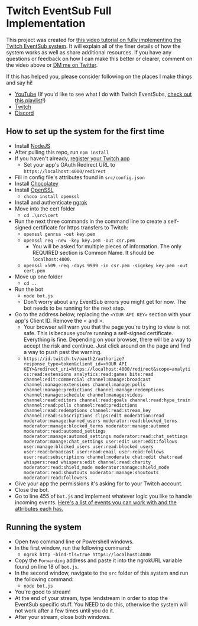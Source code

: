 # Twitch EventSub Full Implementation

This project was created for [this video tutorial on fully implementing the Twitch EventSub system](https://youtu.be/Sh8Heu-PWpQ). It will explain all of the finer details of how the system works as well as share additional resources. If you have any questions or feedback on how I can make this better or clearer, comment on the video above or [DM me on Twitter](https://twitter.com/SirSilverStar).

If this has helped you, please consider following on the places I make things and say hi!
- [YouTube](https://www.youtube.com/@SirSilverStar) (If you'd like to see what I do with Twitch EventSubs, [check out this playlist](https://youtube.com/playlist?list=PLKaXzzk7E_iWKXDe4DQAVx9m-l1yZhEL5)!)
- [Twitch](https://twitch.tv/SirSilverStar)
- [Discord](https://discord.gg/fz5556n)

## How to set up the system for the first time

- Install [NodeJS](https://nodejs.org/en/)
- After pulling this repo, run `npm install`
- If you haven't already, [register your Twitch app](https://dev.twitch.tv/console)
  - Set your app's OAuth Redirect URL to `https://localhost:4000/redirect`
- Fill in config file's attributes found in `src/config.json`
- Install [Chocolatey](https://chocolatey.org/install)
- Install [OpenSSL](https://community.chocolatey.org/packages/openssl) 
  - `choco install openssl`
- Install and authenticate [ngrok](https://ngrok.com/)
- Move into the cert folder
  - `cd .\src\cert`
- Run the next three commands in the command line to create a self-signed certificate for https transfers to Twitch:
  - `openssl genrsa -out key.pem`
  - `openssl req -new -key key.pem -out csr.pem`
    - You will be asked for multiple pieces of information. The only REQUIRED section is Common Name. It should be `localhost:4000`.
  - `openssl x509 -req -days 9999 -in csr.pem -signkey key.pem -out cert.pem`
- Move up one folder
  - `cd ..`
- Run the bot
  - `node bot.js`
  - Don't worry about any EventSub errors you might get for now. The bot needs to be running for the next step.
- Go to the address below, replacing the `<YOUR API KEY>` section with your app's Client ID. Remove the < and >.
  - Your browser will warn you that the page you're trying to view is not safe. This is because you're running a self-signed certificate. Everything is fine. Depending on your browser, there will be a way to accept the risk and continue. Just click around on the page and find a way to push past the warning.
  - `https://id.twitch.tv/oauth2/authorize?response_type=token&client_id=<YOUR API KEY>&redirect_uri=https://localhost:4000/redirect&scope=analytics:read:extensions analytics:read:games bits:read channel:edit:commercial channel:manage:broadcast channel:manage:extensions channel:manage:polls channel:manage:predictions channel:manage:redemptions channel:manage:schedule channel:manage:videos channel:read:editors channel:read:goals channel:read:hype_train channel:read:polls channel:read:predictions channel:read:redemptions channel:read:stream_key channel:read:subscriptions clips:edit moderation:read moderator:manage:banned_users moderator:read:blocked_terms moderator:manage:blocked_terms moderator:manage:automod moderator:read:automod_settings moderator:manage:automod_settings moderator:read:chat_settings moderator:manage:chat_settings user:edit user:edit:follows user:manage:blocked_users user:read:blocked_users user:read:broadcast user:read:email user:read:follows user:read:subscriptions channel:moderate chat:edit chat:read whispers:read whispers:edit channel:read:charity moderator:read:shield_mode moderator:manage:shield_mode moderator:read:shoutouts moderator:manage:shoutouts moderator:read:followers`
- Give your app the permissions it's asking for to your Twitch account.
- Close the bot.
- Go to line 455 of `bot.js` and implement whatever logic you like to handle incoming events. [Here's a list of events you can work with and the attributes each has.](https://dev.twitch.tv/docs/eventsub/eventsub-subscription-types)

## Running the system

- Open two command line or Powershell windows.
- In the first window, run the following command:
  - `ngrok http -bind-tls=true https://localhost:4000`
- Copy the `Forwarding` address and paste it into the ngrokURL variable found on line 18 of `bot.js`.
- In the second window, navigate to the `src` folder of this system and run the following command:
  - `node bot.js`
- You're good to stream!
- At the end of your stream, type !endstream in order to stop the EventSub specific stuff. You NEED to do this, otherwise the system will not work after a few times until you do it.
- After your stream, close both windows.